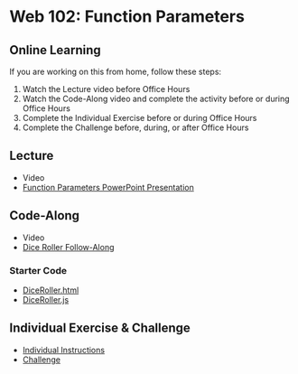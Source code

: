 # Web 102: Function Parameters

## Online Learning
If you are working on this from home, follow these steps:

1. Watch the Lecture video before Office Hours
1. Watch the Code-Along video and complete the activity before or during Office Hours
1. Complete the Individual Exercise before or during Office Hours
1. Complete the Challenge before, during, or after Office Hours

## Lecture
- Video
- <a href="FunctionParametersOld.pptx" target="_blank">Function Parameters PowerPoint Presentation</a>

## Code-Along
- Video
- [Dice Roller Follow-Along](DiceRoller/DiceRollerFollowAlong.md)

### Starter Code
- <a href="DiceRoller/DiceRoller.html" target="_blank">DiceRoller.html</a>
- <a href="DiceRoller/DiceRoller.js" target="_blank">DiceRoller.js</a>

## Individual Exercise & Challenge
- [Individual Instructions](IndividualInstructions.md)
- [Challenge](Challenge.md)